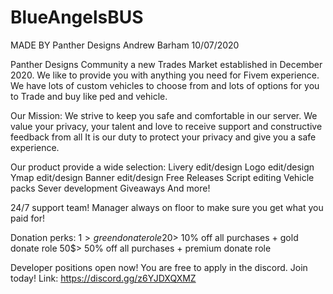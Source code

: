 # BlueAngelsBUS

MADE BY Panther Designs Andrew Barham 10/07/2020

Panther Designs Community a new Trades Market established in December 2020. We like to provide you with anything you need for Fivem experience. We have lots of custom vehicles to choose from and lots of options for you to Trade and buy like ped and vehicle.

Our Mission: We strive to keep you safe and comfortable in our server. We value your privacy, your talent and love to receive support and constructive feedback from all It is our duty to protect your privacy and give you a safe experience.

Our product provide a wide selection: Livery edit/design Logo edit/design Ymap edit/design Banner edit/design Free Releases Script editing Vehicle packs Sever development Giveaways And more!

24/7 support team! Manager always on floor to make sure you get what you paid for!

Donation perks: 1$> green donate role 20$> 10% off all purchases + gold donate role 50$> 50% off all purchases + premium donate role

Developer positions open now! You are free to apply in the discord. Join today! Link: https://discord.gg/z6YJDXQXMZ
